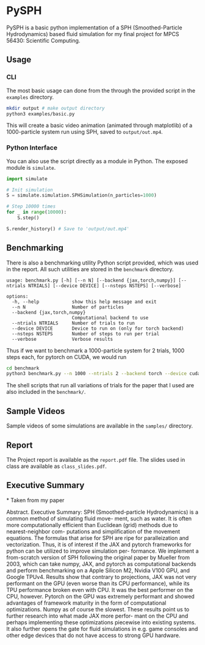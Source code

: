 # PySPH     
PySPH is a basic python implementation of a SPH (Smoothed-Particle Hydrodynamics) based fluid simulation for my final project for MPCS 56430: Scientific Computing. 

## Usage
### CLI 
The most basic usage can done from the through the provided script in the `examples` directory. 
```bash
mkdir output # make output directory 
python3 examples/basic.py
```
This will create a basic video animation (animated through matplotlib) of a 1000-particle system run using SPH, saved to `output/out.mp4`. 

### Python Interface
You can also use the script directly as a module in Python. The exposed module is `simulate`.

```python
import simulate 

# Init simulation
S = simulate.simulation.SPHSimulation(n_particles=1000)

# Step 10000 times
for _ in range(10000):
    S.step() 

S.render_history() # Save to 'output/out.mp4'
```

## Benchmarking
There is also a benchmarking utility Python script provided, which was used in the report. All such utilities are stored in the `benchmark` directory. 
```
usage: benchmark.py [-h] [--n N] [--backend {jax,torch,numpy}] [--ntrials NTRIALS] [--device DEVICE] [--nsteps NSTEPS] [--verbose]

options:
  -h, --help            show this help message and exit
  --n N                 Number of particles
  --backend {jax,torch,numpy}
                        Computational backend to use
  --ntrials NTRIALS     Number of trials to run
  --device DEVICE       Device to run on (only for torch backend)
  --nsteps NSTEPS       Number of steps to run per trial
  --verbose             Verbose results
```
Thus if we want to benchmark a 1000-particle system for 2 trials, 1000 steps each, for pytorch on CUDA, we would run
```bash
cd benchmark
python3 benchmark.py --n 1000 --ntrials 2 --backend torch --device cuda
```
The shell scripts that run all variations of trials for the paper that I used are also included in the `benchmark/`.

## Sample Videos
Sample videos of some simulations are available in the `samples/` directory. 
## Report
The Project report is available as the `report.pdf` file. The slides used in class are available as `class_slides.pdf`.

## Executive Summary
\* Taken from my paper

Abstract. Executive Summary: SPH (Smoothed-particle Hydrodynamics) is a common method of simulating fluid move-
ment, such as water. It is often more computationally efficient than Euclidean (grid) methods due to nearest-neighbor com-
putations and simplification of the movement equations. The formulas that arise for SPH are ripe for paralleization and
vectorization. Thus, it is of interest if the JAX and pytorch frameworks for python can be utilized to improve simulation per-
formance. We implement a from-scratch version of SPH following the original paper by Mueller from 2003, which can take
numpy, JAX, and pytorch as computational backends and perform benchmarking on a Apple Silicon M2, Nvidia V100 GPU,
and Google TPUv4. Results show that contrary to projections, JAX was not very performant on the GPU (even worse than
its CPU performance), while its TPU performance broken even with CPU. It was the best performer on the CPU, however.
Pytorch on the GPU was extremely performant and showed advantages of framework maturity in the form of computational
optimizations. Numpy as of course the slowest. These results point us to further research into what made JAX more perfor-
mant on the CPU and perhaps implementing these optimizations piecewise into existing systems. It also further opens the
gate for fluid simulations in e.g. game consoles and other edge devices that do not have access to strong GPU hardware.



